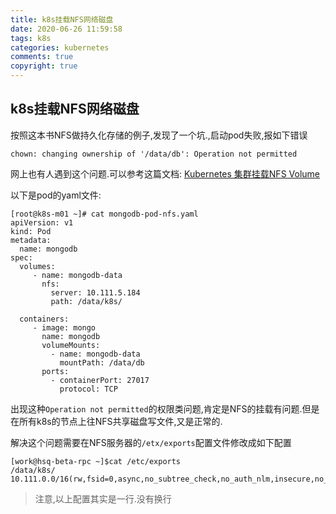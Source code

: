 ```yaml
---
title: k8s挂载NFS网络磁盘
date: 2020-06-26 11:59:58
tags: k8s
categories: kubernetes
comments: true
copyright: true
---
```




## k8s挂载NFS网络磁盘

按照<kubernetes in action>这本书NFS做持久化存储的例子,发现了一个坑.,启动pod失败,报如下错误

```
chown: changing ownership of '/data/db': Operation not permitted
```

网上也有人遇到这个问题.可以参考这篇文档: [Kubernetes 集群挂载NFS Volume](https://blog.csdn.net/herhun_chen/article/details/90247123)

<!--more-->

以下是pod的yaml文件:

```
[root@k8s-m01 ~]# cat mongodb-pod-nfs.yaml
apiVersion: v1
kind: Pod
metadata:
  name: mongodb
spec:
  volumes:
     - name: mongodb-data
       nfs:
         server: 10.111.5.184
         path: /data/k8s/

  containers:
     - image: mongo
       name: mongodb
       volumeMounts:
         - name: mongodb-data
           mountPath: /data/db
       ports:
         - containerPort: 27017
           protocol: TCP
```



出现这种`Operation not permitted`的权限类问题,肯定是NFS的挂载有问题.但是在所有k8s的节点上往NFS共享磁盘写文件,又是正常的.



解决这个问题需要在NFS服务器的`/etx/exports`配置文件修改成如下配置

```
[work@hsq-beta-rpc ~]$cat /etc/exports
/data/k8s/ 10.111.0.0/16(rw,fsid=0,async,no_subtree_check,no_auth_nlm,insecure,no_root_squash)
```

> 注意,以上配置其实是一行.没有换行

